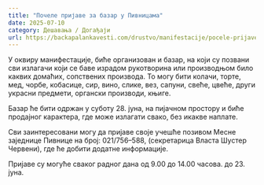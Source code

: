```yaml
---
title: "Почеле пријаве за базар у Пивницама"
date: 2025-07-10
category: Дешавања / Догађаји
url: https://backapalankavesti.com/drustvo/manifestacije/pocele-prijave-za-bazar-u-pivnicama/
---
```


У оквиру манифестације, биће организован и базар, на који су позвани сви излагачи који се баве израдом рукотворина или производњом било каквих домаћих, сопствених производа. То могу бити колачи, торте, мед, чорбе, кобасице, сир, вино, слике, вез, сапуни, свеће, цвеће, други украсни предмети, органски производи, књиге.

Базар ће бити одржан у суботу 28. јуна, на пијачном простору и биће продајног карактера, где може излагати свако, без икакве наплате.

Сви заинтересовани могу да пријаве своје учешће позивом Месне заједнице Пивнице на број: 021/756–588, (секретарица Власта Шустер Червени), где ће добити додатне информације.

Пријаве су могуће сваког радног дана од 9.00 до 14.00 часова. до 23. јуна.
